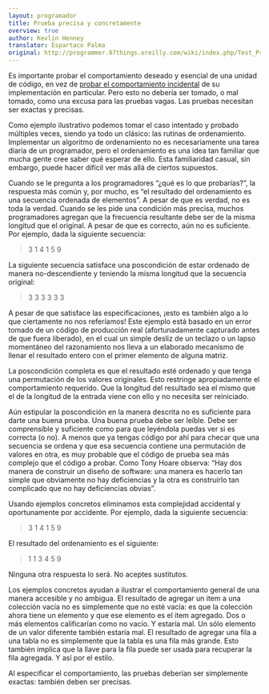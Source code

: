 ```yaml
---
layout: programador
title: Prueba precisa y concretamente
overview: true
author: Kevlin Henney
translator: Espartaco Palma
original: http://programmer.97things.oreilly.com/wiki/index.php/Test_Precisely_and_Concretely
---
```


Es importante probar el comportamiento deseado y esencial de una unidad
de código, en vez de [probar el comportamiento incidental][1] de su
implementación en particular. Pero esto no debería ser tomado, o mal
tomado, como una excusa para las pruebas vagas. Las pruebas necesitan
ser exactas y precisas.

Como ejemplo ilustrativo podemos tomar el caso intentado y probado
múltiples veces, siendo ya todo un clásico: las rutinas de ordenamiento.
Implementar un algoritmo de ordenamiento no es necesariamente una tarea
diaria de un programador, pero el ordenamiento es una idea tan familiar
que mucha gente cree saber qué esperar de ello. Esta familiaridad
casual, sin embargo, puede hacer difícil ver más allá de ciertos
supuestos.

Cuando se le pregunta a los programadores “¿qué es lo que probarías?”,
la respuesta más común y, por mucho, es “el resultado del ordenamiento
es una secuencia ordenada de elementos”. A pesar de que es verdad, no es
toda la verdad. Cuando se les pide una condición más precisa, muchos
programadores agregan que la frecuencia resultante debe ser de la misma
longitud que el original. A pesar de que es correcto, aún no es
suficiente. Por ejemplo, dada la siguiente secuencia:

>3 1 4 1 5 9

La siguiente secuencia satisface una poscondición de estar ordenado de
manera no-descendiente y teniendo la misma longitud que la secuencia
original:

>3 3 3 3 3 3

A pesar de que satisface las especificaciones, ¡esto es también algo a
lo que ciertamente no nos referíamos! Este ejemplo está basado en un
error tomado de un código de producción real (afortunadamente capturado
antes de que fuera liberado), en el cual un simple desliz de un teclazo
o un lapso momentáneo del razonamiento nos lleva a un elaborado
mecanismo de llenar el resultado entero con el primer elemento de alguna
matriz.

La poscondición completa es que el resultado esté ordenado y que tenga
una permutación de los valores originales. Esto restringe apropiadamente
el comportamiento requerido. Que la longitud del resultado sea el mismo
que el de la longitud de la entrada viene con ello y no necesita ser
reiniciado.

Aún estipular la poscondición en la manera descrita no es suficiente
para darte una buena prueba. Una buena prueba debe ser leíble. Debe ser
comprensible y suficiente como para que leyéndola puedas ver si es
correcta (o no). A menos que ya tengas código por ahí para checar que
una secuencia se ordena y que esa secuencia contiene una permutación de
valores en otra, es muy probable que el código de prueba sea más
complejo que el código a probar. Como Tony Hoare observa: “Hay dos
manera de construir un diseño de software: una manera es hacerlo tan
simple que obviamente no hay deficiencias y la otra es construirlo tan
complicado que no hay deficiencias obvias”.

Usando ejemplos concretos eliminamos esta complejidad accidental y
oportunamente por accidente. Por ejemplo, dada la siguiente secuencia:

>3 1 4 1 5 9

El resultado del ordenamiento es el siguiente:

>1 1 3 4 5 9

Ninguna otra respuesta lo será. No aceptes sustitutos.

Los ejemplos concretos ayudan a ilustrar el comportamiento general de
una manera accesible y no ambigua. El resultado de agregar un item a una
colección vacía no es simplemente que no esté vacía: es que la colección
ahora tiene un elemento y que ese elemento es el item agregado. Dos o
más elementos calificarían como no vacío. Y estaría mal. Un sólo elemento
de un valor diferente también estaría mal. El resultado de agregar una
fila a una tabla no es simplemente que la tabla es una fila más grande.
Esto también implica que la llave para la fila puede ser usada para
recuperar la fila agregada. Y así por el estilo.

Al especificar el comportamiento, las pruebas deberían ser simplemente
exactas: también deben ser precisas.

[1]: prueba-comportamiento-requerido-no-incidental.html

